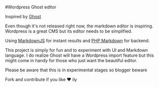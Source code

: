 #Wordpress Ghost editor

Inspired by [Ghost](http://tryghost.org/)

Even though it's not released right now, the markdown editor is inspiring.
Wordpress is a great CMS but its editor needs to be simplified.

Using [MarkdownJS](https://github.com/evilstreak/markdown-js) for instant results and [PHP Markdown](http://michelf.ca/projects/php-markdown/) for backend.

This project is simply for fun and to experiment with UI and Markdown language.
I do realize Ghost will have a Wordpress import feature but this might come in handy for those who just want the beautiful editor.

Please be aware that this is in experimental stages so blogger beware

Fork and contribute if you like &hearts; ily

